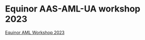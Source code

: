 # Equinor AAS-AML-UA workshop 2023

[Equinor AML Workshop 2023](Equinor%20AAS-AML-UA%20workshop%202023%20211e6db940b6469cbd196aa90aae1a23/Equinor%20AML%20Workshop%202023%20accd39bb6ae0419ab825d561e012cf0a.md)